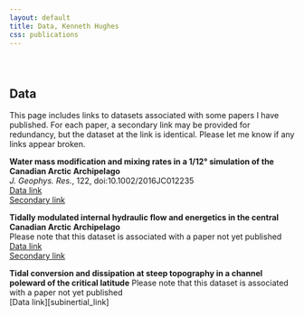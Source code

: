 ```yaml
---
layout: default
title: Data, Kenneth Hughes
css: publications
---
```

######  

## Data

This page includes links to datasets associated with some papers I have published. For each paper, a secondary link may be provided for redundancy, but the dataset at the link is identical. Please let me know if any links appear broken.

__Water mass modification and mixing rates in a 1/12° simulation of the Canadian Arctic Archipelago__  
*J. Geophys. Res.*, 122, doi:10.1002/2016JC012235   
[Data link][anha_link]  
[Secondary link][anha_link2]

__Tidally modulated internal hydraulic flow and energetics in the central Canadian Arctic Archipelago__  
Please note that this dataset is associated with a paper not yet published  
[Data link][obs_link]  
[Secondary link][obs_link2]

__Tidal conversion and dissipation at steep topography in a channel poleward of the critical latitude__
Please note that this dataset is associated with a paper not yet published  
[Data link][subinertial_link]

[anha_link]: http://web.uvic.ca/~hugke729/Hughes_2017_JGR_vol_122/
[anha_link2]: https://drive.google.com/open?id=0BySUVZ0q8bZHUE1tQzAzWUxMMDA
[obs_link]: http://web.uvic.ca/~hugke729/Hughes_2017_in_prep/
[obs_link2]: https://drive.google.com/open?id=0BySUVZ0q8bZHbEhrVkdOOXZ0alU
[suninertial_link]: https://drive.google.com/open?id=1QI3MU-Q8KISBZwfU_j1mCGPsdQU0167g
